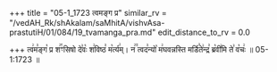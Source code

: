 +++
title = "05-1_1723 त्वमङ्ग प्र"
similar_rv = "/vedAH_Rk/shAkalam/saMhitA/vishvAsa-prastutiH/01/084/19_tvamanga_pra.md"
edit_distance_to_rv = 0.0

+++
त्व꣢म꣣ङ्ग꣡ प्र श꣢꣯ꣳसिषो दे꣣वः꣡ श꣢विष्ठ꣣ म꣡र्त्य꣢म्। न꣢꣫ त्वद꣣न्यो꣡ म꣢घवन्नस्ति मर्डि꣣ते꣢न्द्र꣣ ब्र꣡वी꣢मि ते꣣ व꣡चः꣢ ॥ 05-1:1723 ॥

<div class="js_include " url="/vedAH_Rk/shAkalam/saMhitA/vishvAsa-prastutiH/01/084/19_tvamanga_pra.md"  newLevelForH1="2" title="विश्वास-शाकल-प्रस्तुतिः"  > </div>